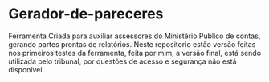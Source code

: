 # Gerador-de-pareceres
Ferramenta Criada para auxiliar assessores do Ministério Publico de contas, gerando partes prontas de relatórios.
Neste repositorio estão versão feitas nos primeiros testes da ferramenta, feita por mim, a versão final, 
está sendo utilizada pelo tribunal, por questões de acesso e segurança não está disponível.
